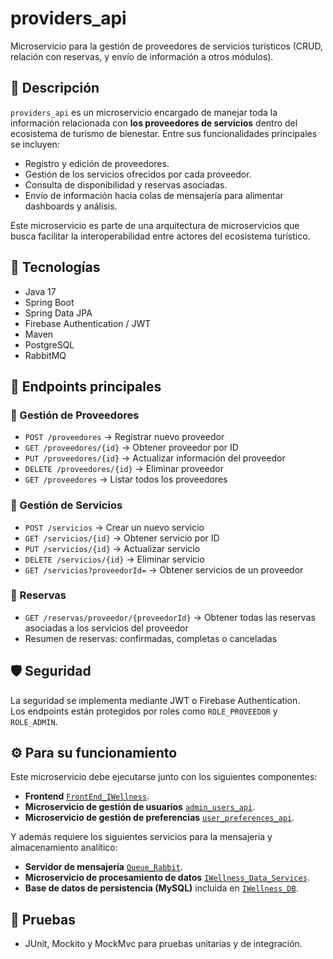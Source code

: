 # providers_api

Microservicio para la gestión de proveedores de servicios turísticos (CRUD, relación con reservas, y envío de información a otros módulos).

## 📌 Descripción

`providers_api` es un microservicio encargado de manejar toda la información relacionada con **los proveedores de servicios** dentro del ecosistema de turismo de bienestar. Entre sus funcionalidades principales se incluyen:

- Registro y edición de proveedores.
- Gestión de los servicios ofrecidos por cada proveedor.
- Consulta de disponibilidad y reservas asociadas.
- Envío de información hacia colas de mensajería para alimentar dashboards y análisis.

Este microservicio es parte de una arquitectura de microservicios que busca facilitar la interoperabilidad entre actores del ecosistema turístico.

## 🚀 Tecnologías

- Java 17  
- Spring Boot  
- Spring Data JPA  
- Firebase Authentication / JWT  
- Maven  
- PostgreSQL  
- RabbitMQ

## 📡 Endpoints principales

### 📘 Gestión de Proveedores

- `POST /proveedores` → Registrar nuevo proveedor  
- `GET /proveedores/{id}` → Obtener proveedor por ID  
- `PUT /proveedores/{id}` → Actualizar información del proveedor  
- `DELETE /proveedores/{id}` → Eliminar proveedor  
- `GET /proveedores` → Listar todos los proveedores  

### 📘 Gestión de Servicios

- `POST /servicios` → Crear un nuevo servicio  
- `GET /servicios/{id}` → Obtener servicio por ID  
- `PUT /servicios/{id}` → Actualizar servicio  
- `DELETE /servicios/{id}` → Eliminar servicio  
- `GET /servicios?proveedorId=` → Obtener servicios de un proveedor  

### 📘 Reservas

- `GET /reservas/proveedor/{proveedorId}` → Obtener todas las reservas asociadas a los servicios del proveedor  
- Resumen de reservas: confirmadas, completas o canceladas

## 🛡️ Seguridad

La seguridad se implementa mediante JWT o Firebase Authentication.  
Los endpoints están protegidos por roles como `ROLE_PROVEEDOR` y `ROLE_ADMIN`.

## ⚙️ Para su funcionamiento

Este microservicio debe ejecutarse junto con los siguientes componentes:

- **Frontend** [`FrontEnd_IWellness`](https://github.com/IWellnessTesis/FrontEnd_IWellness).
- **Microservicio de gestión de usuarios** [`admin_users_api`](https://github.com/IWellnessTesis/IWellness_data_services/tree/main).
- **Microservicio de gestión de preferencias** [`user_preferences_api`](https://github.com/IWellnessTesis/user_preferences_api).

Y además requiere los siguientes servicios para la mensajería y almacenamiento analítico:

- **Servidor de mensajería**   [`Queue_Rabbit`](https://github.com/IWellnessTesis/Queue-Rabbit).
- **Microservicio de procesamiento de datos**   [`IWellness_Data_Services`](https://github.com/IWellnessTesis/IWellness_data_services/tree/main).
- **Base de datos de persistencia (MySQL)** incluida en [`IWellness_DB`](https://github.com/IWellnessTesis/IWellness-DB).

## 🧪 Pruebas

- JUnit, Mockito y MockMvc para pruebas unitarias y de integración.

